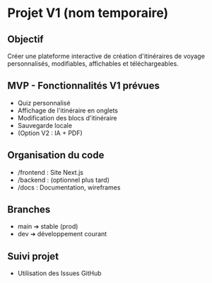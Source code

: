 # Projet V1 (nom temporaire)

## Objectif
Créer une plateforme interactive de création d'itinéraires de voyage personnalisés, modifiables, affichables et téléchargeables.

## MVP - Fonctionnalités V1 prévues
- Quiz personnalisé
- Affichage de l'itinéraire en onglets
- Modification des blocs d'itinéraire
- Sauvegarde locale
- (Option V2 : IA + PDF)

## Organisation du code
- /frontend : Site Next.js
- /backend : (optionnel plus tard)
- /docs : Documentation, wireframes

## Branches
- main ➔ stable (prod)
- dev ➔ développement courant

## Suivi projet
- Utilisation des Issues GitHub
